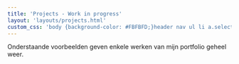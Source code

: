 ```yaml
---
title: 'Projects - Work in progress'
layout: 'layouts/projects.html'
custom_css: 'body {background-color: #FBFBFD;}header nav ul li a.selected{color: #FBFBFD;}'
---
```


Onderstaande voorbeelden geven enkele werken van mijn portfolio geheel weer.

